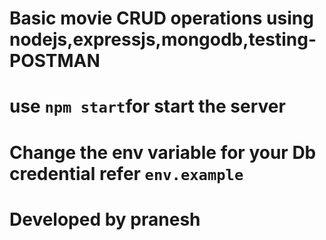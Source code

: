 # Basic movie CRUD operations using nodejs,expressjs,mongodb,testing-POSTMAN
# 
# 
# use `npm start`for start the server
#
# Change the env variable for your Db credential  refer `env.example`
# Developed by pranesh

